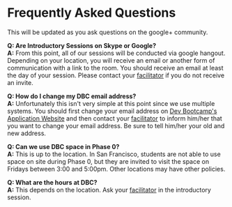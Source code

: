 # Frequently Asked Questions
This will be updated as you ask questions on the google+ community. 

**Q: Are Introductory Sessions on Skype or Google?**<br>
**A:** From this point, all of our sessions will be conducted via google hangout. Depending on your location, you will receive an email or another form of communication with a link to the room. You should receive an email at least the day of your session. Please contact your [facilitator](/contact_and_support_list.md) if you do not receive an invite. 

**Q: How do I change my DBC email address?** <br>
**A:** Unfortunately this isn't very simple at this point since we use multiple systems. You should first change your email address on [Dev Bootcamp's Application Website](http://apply.devbootcamp.com/) and then contact your [facilitator](/contact_and_support_list.md) to inform him/her that you want to change your email address. Be sure to tell him/her your old and new address. 

**Q: Can we use DBC space in Phase 0?** <br>
**A:** This is up to the location. In San Francisco, students are not able to use space on site during Phase 0, but they are invited to visit the space on Fridays between 3:00 and 5:00pm. Other locations may have other policies. 

**Q: What are the hours at DBC?** <br>
**A:** This depends on the location. Ask your [facilitator](/contact_and_support_list.md) in the introductory session.